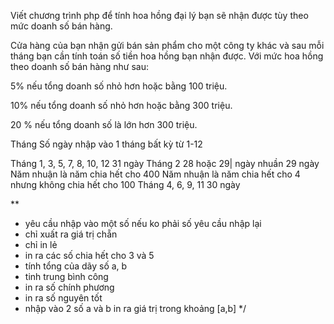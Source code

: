 Viết chương trình php để tính hoa hồng đại lý bạn sẽ nhận được tùy theo mức doanh số bán hàng.

Cửa hàng của bạn nhận gửi bán sản phẩm cho một công ty khác và sau mỗi tháng bạn cần tính toán số tiền hoa hồng bạn nhận được. Với mức hoa hồng theo doanh số bán hàng như sau:

5% nếu tổng doanh số nhỏ hơn hoặc bằng 100 triệu.

10% nếu tổng doanh số nhỏ hơn hoặc bằng 300 triệu.

20 % nếu tổng doanh số là lớn hơn 300 triệu.


Tháng	Số ngày
nhập vào 1 tháng bất kỳ từ 1-12

Tháng 1, 3, 5, 7, 8, 10, 12	31 ngày
Tháng 2	28 hoặc 29| ngày nhuần 29 ngày
Năm nhuận là năm chia hết cho 400
Năm nhuận là năm chia hết cho 4 nhưng không chia hết cho 100
Tháng 4, 6, 9, 11	30 ngày

**
   * yêu cầu nhập vào một số nếu ko phải số yêu cầu nhập lại
   * chỉ xuất ra giá trị chẵn
   * chỉ in lẻ
   * in ra các số chia hết cho 3 và 5
   * tính tổng của dãy số a, b
   * tinh trung bình công
   * in ra số chính phương
   * in ra số nguyên tốt
   * nhập vào 2 số a và b in ra giá trị trong khoảng [a,b]
   */